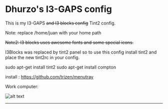 
Dhurzo's I3-GAPS  config
===================

This is my I3-GAPS ~~and I3 blocks config~~ Tint2 config.

Note: replace /home/juan with your home path

~~Note2: I3 blocks uses awesome fonts and some special icons.~~

I3Blocks was replaced by tint2 panel so to use this config install tint2 and place the new tint2rc in your config.

sudo apt-get install tint2
sudo apt-get install compton

install : https://github.com/trizen/menutray


Work computer:

![alt text](https://github.com/Dhurzo/I3-I3Blocks-configs/blob/master/scrot.png?raw=true)

----------


